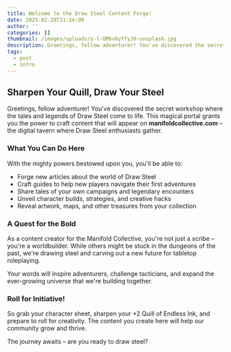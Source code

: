 ```yaml
---
title: Welcome to the Draw Steel Content Forge!
date: 2025-02-28T21:24:00
author: ''
categories: []
thumbnail: /images/uploads/s-l-UM6vbyYfyJ0-unsplash.jpg
description: Greetings, fellow adventurer! You've discovered the secret workshop where the tales and legends of Draw Steel come to life. This magical portal grants you the power to craft content that will appear on manifoldcollective.com – the digital tavern where Draw Steel enthusiasts gather.
tags:
  - post
  - intro
---
```

## Sharpen Your Quill, Draw Your Steel

Greetings, fellow adventurer! You've discovered the secret workshop where the tales and legends of Draw Steel come to life. This magical portal grants you the power to craft content that will appear on **manifoldcollective.com** – the digital tavern where Draw Steel enthusiasts gather.

### What You Can Do Here

With the mighty powers bestowed upon you, you'll be able to:

- Forge new articles about the world of Draw Steel
- Craft guides to help new players navigate their first adventures
- Share tales of your own campaigns and legendary encounters
- Unveil character builds, strategies, and creative hacks
- Reveal artwork, maps, and other treasures from your collection

### A Quest for the Bold

As a content creator for the Manifold Collective, you're not just a scribe – you're a worldbuilder. While others might be stuck in the dungeons of the past, we're drawing steel and carving out a new future for tabletop roleplaying.

Your words will inspire adventurers, challenge tacticians, and expand the ever-growing universe that we're building together.

### Roll for Initiative!

So grab your character sheet, sharpen your +2 Quill of Endless Ink, and prepare to roll for creativity. The content you create here will help our community grow and thrive.

The journey awaits – are you ready to draw steel?
